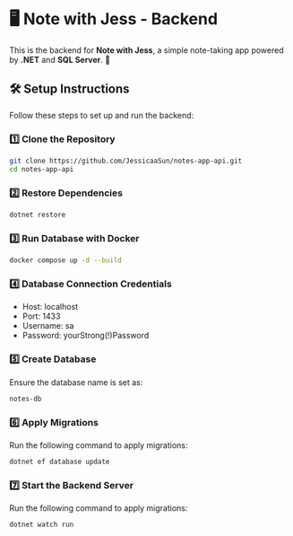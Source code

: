 # 🖥️ Note with Jess - Backend  

This is the backend for **Note with Jess**, a simple note-taking app powered by **.NET** and **SQL Server**. 🚀  

## 🛠 Setup Instructions  

Follow these steps to set up and run the backend:  

### 1️⃣ Clone the Repository  

```sh
git clone https://github.com/JessicaaSun/notes-app-api.git
cd notes-app-api
```
### 2️⃣ Restore Dependencies

```sh
dotnet restore
```
### 3️⃣ Run Database with Docker

```sh
docker compose up -d --build
```
### 4️⃣ Database Connection Credentials

- Host: localhost
- Port: 1433
- Username: sa
- Password: yourStrong(!)Password

### 5️⃣ Create Database

Ensure the database name is set as:
```sh
notes-db
```
### 6️⃣ Apply Migrations

Run the following command to apply migrations:
```sh
dotnet ef database update
```

### 7️⃣ Start the Backend Server

Run the following command to apply migrations:
```sh
dotnet watch run
```